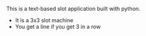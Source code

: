 This is a text-based slot application built with python.

- It is a 3x3 slot machine
- You get a line if you get 3 in a row